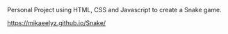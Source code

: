 Personal Project using HTML, CSS and Javascript to create a Snake game.

https://mikaeelyz.github.io/Snake/
